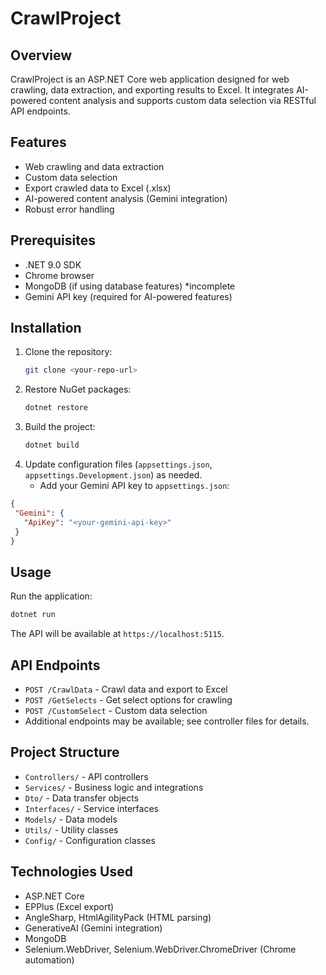 ﻿# CrawlProject

## Overview

CrawlProject is an ASP.NET Core web application designed for web crawling, data extraction, and exporting results to
Excel. It integrates AI-powered content analysis and supports custom data selection via RESTful API endpoints.

## Features

- Web crawling and data extraction
- Custom data selection
- Export crawled data to Excel (.xlsx)
- AI-powered content analysis (Gemini integration)
- Robust error handling

## Prerequisites

- .NET 9.0 SDK
- Chrome browser
- MongoDB (if using database features) *incomplete
- Gemini API key (required for AI-powered features)

## Installation

1. Clone the repository:
   ```sh
   git clone <your-repo-url>
   ```
2. Restore NuGet packages:
   ```sh
   dotnet restore
   ```
3. Build the project:
   ```sh
   dotnet build
   ```
4. Update configuration files (`appsettings.json`, `appsettings.Development.json`) as needed.
    - Add your Gemini API key to `appsettings.json`:

 ```json
 {
  "Gemini": {
    "ApiKey": "<your-gemini-api-key>"
  }
}
 ```

## Usage

Run the application:

```sh
dotnet run
```

The API will be available at `https://localhost:5115`.

## API Endpoints

- `POST /CrawlData` - Crawl data and export to Excel
- `POST /GetSelects` - Get select options for crawling
- `POST /CustomSelect` - Custom data selection
- Additional endpoints may be available; see controller files for details.

## Project Structure

- `Controllers/` - API controllers
- `Services/` - Business logic and integrations
- `Dto/` - Data transfer objects
- `Interfaces/` - Service interfaces
- `Models/` - Data models
- `Utils/` - Utility classes
- `Config/` - Configuration classes

## Technologies Used

- ASP.NET Core
- EPPlus (Excel export)
- AngleSharp, HtmlAgilityPack (HTML parsing)
- GenerativeAI (Gemini integration)
- MongoDB
- Selenium.WebDriver, Selenium.WebDriver.ChromeDriver (Chrome automation)


